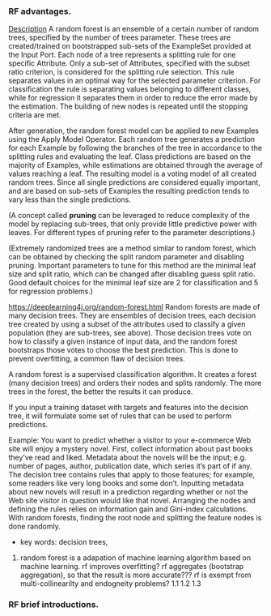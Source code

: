 

### RF advantages. 

[Description](https://docs.rapidminer.com/latest/studio/operators/modeling/predictive/trees/parallel_random_forest.html)
A random forest is an ensemble of a certain number of random trees, specified by the number of trees parameter. 
These trees are created/trained on bootstrapped sub-sets of the ExampleSet provided at the Input Port. 
Each node of a tree represents a splitting rule for one specific Attribute. 
Only a sub-set of Attributes, specified with the subset ratio criterion, is considered for the splitting rule selection. 
This rule separates values in an optimal way for the selected parameter criterion. 
For classification the rule is separating values belonging to different classes, while for regression it separates them in order to reduce the error made by the estimation. The building of new nodes is repeated until the stopping criteria are met.

After generation, the random forest model can be applied to new Examples using the Apply Model Operator. Each random tree generates a prediction for each Example by following the branches of the tree in accordance to the splitting rules and evaluating the leaf. Class predictions are based on the majority of Examples, while estimations are obtained through the average of values reaching a leaf. The resulting model is a voting model of all created random trees. Since all single predictions are considered equally important, and are based on sub-sets of Examples the resulting prediction tends to vary less than the single predictions.

(A concept called **pruning** can be leveraged to reduce complexity of the model by replacing sub-trees, that only provide little predictive power with leaves. For different types of pruning refer to the parameter descriptions.)

(Extremely randomized trees are a method similar to random forest, which can be obtained by checking the split random parameter and disabling pruning. Important parameters to tune for this method are the minimal leaf size and split ratio, which can be changed after disabling guess split ratio. Good default choices for the minimal leaf size are 2 for classification and 5 for regression problems.)

https://deeplearning4j.org/random-forest.html
Random forests are made of many decision trees. They are ensembles of decision trees, each decision tree created by using a subset of the attributes used to classify a given population (they are sub-trees, see above). Those decision trees vote on how to classify a given instance of input data, and the random forest bootstraps those votes to choose the best prediction. This is done to prevent overfitting, a common flaw of decision trees.

A random forest is a supervised classification algorithm. It creates a forest (many decision trees) and orders their nodes and splits randomly. The more trees in the forest, the better the results it can produce.

If you input a training dataset with targets and features into the decision tree, it will formulate some set of rules that can be used to perform predictions.

Example: You want to predict whether a visitor to your e-commerce Web site will enjoy a mystery novel. First, collect information about past books they’ve read and liked. Metadata about the novels will be the input; e.g. number of pages, author, publication date, which series it’s part of if any. The decision tree contains rules that apply to those features; for example, some readers like very long books and some don’t. Inputting metadata about new novels will result in a prediction regarding whether or not the Web site visitor in question would like that novel. Arranging the nodes and defining the rules relies on information gain and Gini-index calculations. With random forests, finding the root node and splitting the feature nodes is done randomly.


- key words: decision trees, 

1. random forest is a adapation of machine learning algorithm based on machine learning. rf improves overfitting? rf aggregates (bootstrap aggregation), so that the result is more accurate??? rf is exempt from multi-collinearilty and endogneity problems?
1.1
1.2
1.3

### RF brief introductions.



### 
